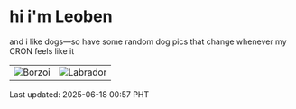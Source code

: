 # hi i'm Leoben

and i like dogs—so have some random dog pics that change whenever my CRON feels like it

|  |  |
|--------|----------|
| ![Borzoi](https://random-dog-vercel.vercel.app/api/random-borzoi?v=1750179439) | ![Labrador](https://random-dog-vercel.vercel.app/api/random-labrador?v=1750179439) |

Last updated: 2025-06-18 00:57 PHT
